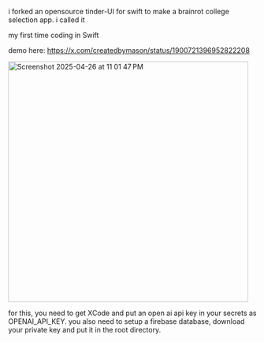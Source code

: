 i forked an opensource tinder-UI for swift to make a brainrot college selection app. i called it 

my first time coding in Swift

demo here: https://x.com/createdbymason/status/1900721396952822208


<img width="487" alt="Screenshot 2025-04-26 at 11 01 47 PM" src="https://github.com/user-attachments/assets/3bbb67bc-c7fc-4d1c-b07e-6301f13165e7" />

for this, you need to get XCode and put an open ai api key in your secrets as OPENAI_API_KEY. you also need to setup a firebase database, download your private key and put it in the root directory.
